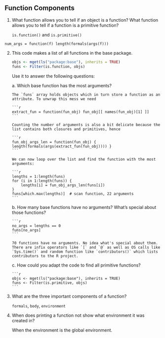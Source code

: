 Function Components
-------------------

 1.  What function allows you to tell if an object is a function?
     What function allows you to tell if a function is a primitive function?

     `is.function()` and `is.primitive()`

    num_args = function(f) length(formals(args(f)))

 2. This code makes a list of all functions in the base package.
    ```r
    objs <- mget(ls("package:base"), inherits = TRUE)
    funs <- Filter(is.function, objs)
    ```

    Use it to answer the following questions:

     a. Which base function has the most arguments?

        The `funs` array holds objects which in turn store a function as an attribute. To unwrap this mess we need

        ```r
        extract_fun = function(fun_obj) fun_obj[[ names(fun_obj)[1] ]]
        ```

        Counting the number of arguments is also a bit delicate because the list contains both closures and primitives, hence

        ```r
        fun_obj_args_len = function(fun_obj) { length(formals(args(extract_fun(fun_obj)))) }
        ```

        We can now loop over the list and find the function with the most arguments:

        ```r
        lengths = 1:length(funs)
        for (i in 1:length(funs)) { 
            lengths[i] = fun_obj_args_len(funs[i])
        }
        funs[which.max(lengths)]  # scan function, 22 arguments
        ```

     b. How many base functions have no arguments?
        What’s special about those functions?

        ```r
        no_args = lengths == 0
        funs[no_args]
        ```

        70 functions have no arguments. No idea what's special about them. There are infix operators like `[` and `@` as well as OS calls like `Sys.time()` and random function like `contributors()` which lists contributors to the R project.

     c. How could you adapt the code to find all primitive functions?

        ```r
        objs <- mget(ls("package:base"), inherits = TRUE)
        funs <- Filter(is.primitive, objs)
        ```

 3. What are the three important components of a function?

    `formals`, `body`, `environment`

 4. When does printing a function not show what environment it was created in?

    When the environment is the global environment.
